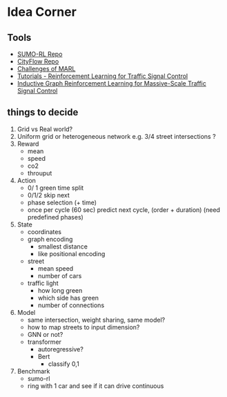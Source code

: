# Idea Corner
## Tools
 - [SUMO-RL Repo](https://github.com/LucasAlegre/sumo-rl)
 - [CityFlow Repo](https://github.com/cityflow-project/CityFlow)
 - [Challenges of MARL](https://arxiv.org/pdf/2003.05738.pdf)
 - [Tutorials - Reinforcement Learning for Traffic Signal Control ](https://traffic-signal-control.github.io/)
 - [Inductive Graph Reinforcement Learning for Massive-Scale Traffic Signal Control](https://github.com/FXDevailly/IG-RL)

## things to decide 
1. Grid vs Real world?
2. Uniform grid or heterogeneous network e.g. 3/4 street intersections ?
3. Reward 
	- mean 
	- speed 
	- co2
	- throuput
4. Action
	- 0/ 1 green time split 
	- 0/1/2 skip next
	- phase selection (+ time)
	- once per cycle (60 sec) predict next cycle, (order + duration)
	(need predefined phases)
5.  State
	- coordinates
	- graph encoding 
		- smallest distance
		- like positional encoding
	- street
		- mean speed
		- number of cars
	- traffic light 
		- how long green
		- which side has green
		- number of connections
6. Model
	- same intersection, weight sharing, same model?
	- how to map streets to input dimension?
	- GNN or not?
	- transformer 
		- autoregressive?
		- Bert 
			- classify 0,1
7. Benchmark
	- sumo-rl
	- ring with 1 car and see if it can drive continuous
